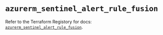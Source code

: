 # `azurerm_sentinel_alert_rule_fusion`

Refer to the Terraform Registory for docs: [`azurerm_sentinel_alert_rule_fusion`](https://registry.terraform.io/providers/hashicorp/azurerm/3.71.0/docs/resources/sentinel_alert_rule_fusion).
